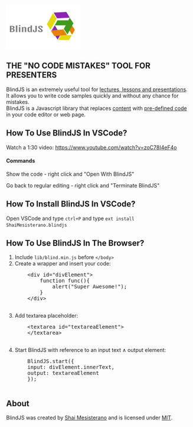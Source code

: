 <img src="logo.png" alt="BlindJS Logo" />
<h2 style="text-transform: uppercase">The "no code mistakes" tool for presenters</h2>
<p>BlindJS is an extremely useful tool for <u>lectures, lessons and presentations</u>.<br/>
        It allows you to write code samples quickly and without any chance for mistakes.<br/>
        BlindJS is a Javascript library that replaces <u>content</u> with <u>pre-defined code</u> in your code
        editor or web page.</p>
        <h2>How To Use BlindJS In VSCode?</h2>
        Watch a 1:30 video: <a href="https://www.youtube.com/watch?v=BkTxLGcwiu4">https://www.youtube.com/watch?v=zoC78I4eF4o</a>
        <h4>Commands</h4>
        <p>Show the code - right click and "Open With BlindJS"</p>
        <p>Go back to regular editing - right click and "Terminate BlindJS"</p>
        <h2>How To Install BlindJS In VSCode?</h2>
        Open VSCode and type <code>ctrl+P</code> and type <code>ext install ShaiMesisterano.blindjs</code>
<h2>How To Use BlindJS In The Browser?</h2>
            <ol>
                <li>Include <code>lib/blind.min.js</code> before <code>&lt;/body&gt;</code></li>
                <li>Create a wrapper and insert your code:
                    <pre>
    &lt;div id="divElement"&gt;
        function func(){
            alert("Super Awesome!");
        }
    &lt;/div&gt;
                    </pre>
                </li>
                <li>Add textarea placeholder:
                    <pre>
    &lt;textarea id="textareaElement"&gt;
    &lt;/textarea&gt;
                    </pre>
                </li>
                <li>Start BlindJS with reference to an input text &and; output element:
                    <pre>
    BlindJS.start({
    input: divElement.innerText,
    output: textareaElement
    });
                    </pre>
                </li>
            </ol>
            <h2>About</h2>
                <p class="lead">
                    BlindJS was created by <a href="http://www.mcterano.com/blog" title="Shai Mesisterano">Shai Mesisterano</a>
                    and is licensed under <a href="https://raw.github.com/ShaiMesisterano/BlindJS/master/LICENSE"
                                             title="MIT LICENSE">MIT</a>.
                </p>
